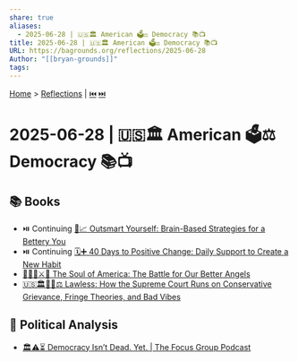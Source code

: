 ```yaml
---
share: true
aliases:
  - 2025-06-28 | 🇺🇸🏛️ American 🗳️⚖️ Democracy 📚📺
title: 2025-06-28 | 🇺🇸🏛️ American 🗳️⚖️ Democracy 📚📺
URL: https://bagrounds.org/reflections/2025-06-28
Author: "[[bryan-grounds]]"
tags: 
---
```

[Home](../index.md) > [Reflections](./index.md) | [⏮️](./2025-06-27.md) [⏭️](./2025-06-29.md)  
# 2025-06-28 | 🇺🇸🏛️ American 🗳️⚖️ Democracy 📚📺  
## 📚 Books  
- ⏯️ Continuing [🧠📈 Outsmart Yourself: Brain-Based Strategies for a Bettery You](../books/outsmart-yourself-brain-based-strategies-for-a-bettery-you.md)  
- ⏯️ Continuing [🗓️➕ 40 Days to Positive Change: Daily Support to Create a New Habit](../books/40-days-to-positive-change-daily-support-to-create-a-new-habit.md)  
- [👻🇺🇸⚔️🪽 The Soul of America: The Battle for Our Better Angels](../books/the-soul-of-america-the-battle-for-our-better-angels.md)  
- [🇺🇸🏛️🚫📜⚖️ Lawless: How the Supreme Court Runs on Conservative Grievance, Fringe Theories, and Bad Vibes](../books/lawless-how-the-supreme-court-runs-on-conservative-grievance-fringe-theories-and-bad-vibes.md)  
  
## 🧐 Political Analysis  
- [🏛️⚠️⏳ Democracy Isn’t Dead. Yet. | The Focus Group Podcast](../videos/heather-cox-richardson-democracy-isnt-dead-yet-the-focus-group-podcast.md)